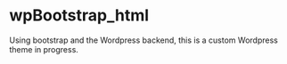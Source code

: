 # wpBootstrap_html

Using bootstrap and the Wordpress backend, this is a custom Wordpress theme in progress.
